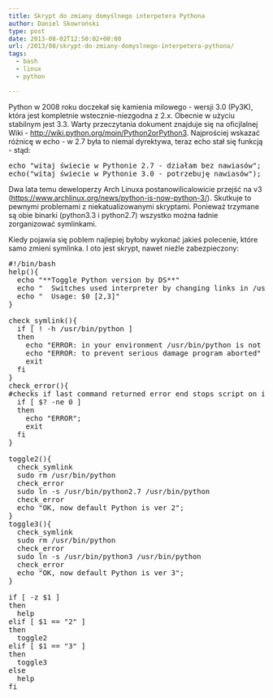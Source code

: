 ```yaml
---
title: Skrypt do zmiany domyślnego interpetera Pythona
author: Daniel Skowroński
type: post
date: 2013-08-02T12:50:02+00:00
url: /2013/08/skrypt-do-zmiany-domyslnego-interpetera-pythona/
tags:
  - bash
  - linux
  - python

---
```

Python w 2008 roku doczekał się kamienia milowego - wersji 3.0 (Py3K), która jest kompletnie wstecznie-niezgodna z 2.x. Obecnie w użyciu stabilnym jest 3.3. Warty przeczytania dokument znajduje się na oficjlalnej Wiki - http://wiki.python.org/moin/Python2orPython3. Najprościej wskazać różnicę w echo - w 2.7 była to niemal dyrektywa, teraz echo stał się funkcją<!--break--> - stąd:

<pre class="EnlighterJSRAW python">echo "witaj świecie w Pythonie 2.7 - działam bez nawiasów";
echo("witaj świecie w Pythonie 3.0 - potrzebuję nawiasów");
</pre>

Dwa lata temu deweloperzy Arch Linuxa postanowilicalowicie przejść na v3 (https://www.archlinux.org/news/python-is-now-python-3/). Skutkuje to pewnymi problemami z niekatualizowanymi skryptami. Ponieważ trzymane są obie binarki (python3.3 i python2.7) wszystko można ładnie zorganizować symlinkami.

Kiedy pojawia się poblem najlepiej byłoby wykonać jakieś polecenie, które samo zmieni symlinka. I oto jest skrypt, nawet nieźle zabezpieczony:

<pre class="EnlighterJSRAW bash">#!/bin/bash
help(){
  echo "**Toggle Python version by DS**"
  echo "  Switches used interpreter by changing links in /usr/bin - needs root"
  echo "  Usage: $0 [2,3]"
}

check_symlink(){
  if [ ! -h /usr/bin/python ]
  then
    echo "ERROR: in your environment /usr/bin/python is not symlink!"
    echo "ERROR: to prevent serious damage program aborted"
    exit
  fi
}
check_error(){
#checks if last command returned error end stops script on it
  if [ $? -ne 0 ]
  then
    echo "ERROR";
    exit
  fi
}

toggle2(){
  check_symlink
  sudo rm /usr/bin/python
  check_error
  sudo ln -s /usr/bin/python2.7 /usr/bin/python
  check_error
  echo "OK, now default Python is ver 2";
}
toggle3(){
  check_symlink
  sudo rm /usr/bin/python
  check_error
  sudo ln -s /usr/bin/python3 /usr/bin/python
  check_error
  echo "OK, now default Python is ver 3";
}

if [ -z $1 ]
then
  help
elif [ $1 == "2" ]
then
  toggle2
elif [ $1 == "3" ]
then
  toggle3
else
  help
fi
</pre>